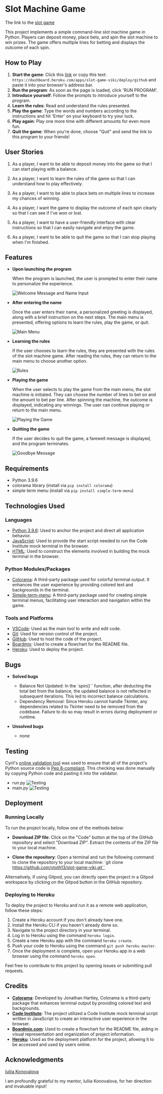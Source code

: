 # Slot Machine Game
The link to the [slot game](https://slot-game-viki-306267ff362d.herokuapp.com/)

This project implements a simple command-line slot machine game in Python. Players can deposit money, place bets, and spin the slot machine to win prizes. The game offers multiple lines for betting and displays the outcome of each spin.

## How to Play

1. **Start the game**: Click this [link](https://dashboard.heroku.com/apps/slot-game-viki/deploy/github) or copy this text: `https://dashboard.heroku.com/apps/slot-game-viki/deploy/github` and paste it into your browser's address bar.
2. **Run the program**: As soon as the page is loaded, click 'RUN PROGRAM'.
3. **Introduce yourself**: Follow the prompts to introduce yourself to the program.
4. **Learn the rules**: Read and understand the rules presented.
5. **Play the game**: Type the words and numbers according to the instructions and hit 'Enter' on your keyboard to try your luck.
6. **Play again**: Play one more time with different amounts for even more fun.
7. **Quit the game**: When you're done, choose "Quit" and send the link to this program to your friends!

## User Stories

1. As a player, I want to be able to deposit money into the game so that I can start playing with a balance.
   
2. As a player, I want to learn the rules of the game so that I can understand how to play effectively.

3. As a player, I want to be able to place bets on multiple lines to increase my chances of winning.

4. As a player, I want the game to display the outcome of each spin clearly so that I can see if I've won or lost.

5. As a player, I want to have a user-friendly interface with clear instructions so that I can easily navigate and enjoy the game.

6. As a player, I want to be able to quit the game so that I can stop playing when I'm finished.

## Features

- **Upon launching the program**

  When the program is launched, the user is prompted to enter their name to personalize the experience.

  ![Welcome Message and Name Input](documentation/welcome_message_name.png)

- **After entering the name**

  Once the user enters their name, a personalized greeting is displayed, along with a brief instruction on the next steps. The main menu is presented, offering options to learn the rules, play the game, or quit.

  ![Main Menu](documentation/main_menu.png)

- **Learning the rules**

  If the user chooses to learn the rules, they are presented with the rules of the slot machine game. After reading the rules, they can return to the main menu to choose another option.

  ![Rules](documentation/rules.png)

- **Playing the game**

  When the user selects to play the game from the main menu, the slot machine is initiated. They can choose the number of lines to bet on and the amount to bet per line. After spinning the machine, the outcome is displayed, indicating any winnings. The user can continue playing or return to the main menu.

  ![Playing the Game](documentation/playing_game.png)

- **Quitting the game**

  If the user decides to quit the game, a farewell message is displayed, and the program terminates.

  ![Goodbye Message](documentation/goodbye_message.png)

## Requirements

- Python 3.9.6
- colorama library (install via `pip install colorama`)
- simple term menu (install via `pip install simple-term-menu`)

## Technologies Used

### Languages

- [Python 3.9.6](https://www.python.org/downloads/release/python-396/): Used to anchor the project and direct all application behavior.
- [JavaScript](https://www.javascript.com/): Used to provide the start script needed to run the Code Institute mock terminal in the browser.
- [HTML](https://developer.mozilla.org/en-US/docs/Web/HTML): Used to construct the elements involved in building the mock terminal in the browser.

### Python Modules/Packages

- [Colorama](https://pypi.org/project/colorama/): A third-party package used for colorful terminal output. It enhances the user experience by providing colored text and backgrounds in the terminal.
- [Simple-term-menu](https://pypi.org/project/simple-term-menu/): A third-party package used for creating simple terminal menus, facilitating user interaction and navigation within the game.

### Tools and Platforms

- [VSCode](https://code.visualstudio.com/): Used as the main tool to write and edit code.
- [Git](https://git-scm.com/): Used for version control of the project.
- [GitHub](https://github.com/): Used to host the code of the project.
- [Boardmix](https://boardmix.com/): Used to create a flowchart for the README file.
- [Heroku](https://heroku.com): Used to deploy the project.

## Bugs

+ **Solved bugs**
    - Balance Not Updated: In the `spin()`` function, after deducting the total bet from the balance, the updated balance is not reflected in subsequent iterations. This led to incorrect balance calculations.
    - Dependency Removal: Since Heroku cannot handle Tkinter, any dependencies related to Tkinter need to be removed from the codebase. Failure to do so may result in errors during deployment or runtime.

+ **Unsolved bugs**
    - none

## Testing
Cyril's [online validation tool](https://extendsclass.com/python-tester.html) was used to ensure that all of the project's Python source code is [Pep 8-compliant](https://legacy.python.org/dev/peps/pep-0008/). This checking was done manually by copying Python code and pasting it into the validator.

- run.py
![Testing](documentation/testing_run.png)
- main.py 
![Testing](documentation/testing_main.png)



## Deployment

### Running Locally

To run the project locally, follow one of the methods below:

- **Download ZIP file**: Click on the "Code" button at the top of the GitHub repository and select "Download ZIP". Extract the contents of the ZIP file to your local machine.
  
- **Clone the repository**: Open a terminal and run the following command to clone the repository to your local machine:
`git clone https://github.com/vtoth13/slot-game-viki.git``

Alternatively, if using Gitpod, you can directly open the project in a Gitpod workspace by clicking on the Gitpod button in the GitHub repository.

### Deploying to Heroku

To deploy the project to Heroku and run it as a remote web application, follow these steps:

1. Create a Heroku account if you don't already have one.
2. Install the Heroku CLI if you haven't already done so.
3. Navigate to the project directory in your terminal.
4. Log in to Heroku using the command `heroku login`.
5. Create a new Heroku app with the command `heroku create`.
6. Push your code to Heroku using the command `git push heroku master`.
7. Once the deployment is complete, open your Heroku app in a web browser using the command `heroku open`.

Feel free to contribute to this project by opening issues or submitting pull requests.

## Credits

- [**Colorama**](https://pypi.org/project/colorama/): Developed by Jonathan Hartley, Colorama is a third-party package that enhances terminal output by providing colored text and backgrounds.
- [**Code Institute**](https://codeinstitute.net/): The project utilized a Code Institute mock terminal script written in JavaScript to create an interactive user experience in the browser.
- [**Boardmix.com**](https://boardmix.com/): Used to create a flowchart for the README file, aiding in visual representation and organization of project information.
- [**Heroku**](https://heroku.com): Used as the deployment platform for the project, allowing it to be accessed and used by users online.

## Acknowledgments

[Iuliia Konovalova](https://github.com/IuliiaKonovalova)

I am profoundly grateful to my mentor, Iuliia Konovalova, for her direction and invaluable input!

